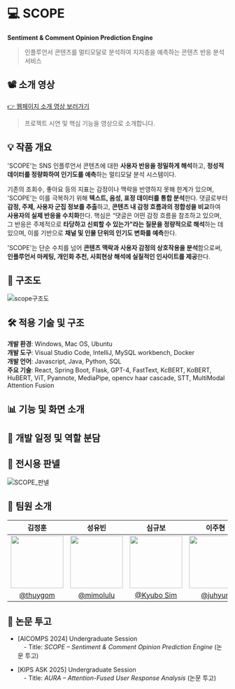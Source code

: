 # 💻 SCOPE
**Sentiment & Comment Opinion Prediction Engine**
>인플루언서 콘텐츠를 멀티모달로 분석하여 지지층을 예측하는 콘텐츠 반응 분석 서비스

## 📽️ 소개 영상
[👉 웹페이지 소개 영상 보러가기 ](https://youtu.be/your_video_link)  
>프로젝트 시연 및 핵심 기능을 영상으로 소개합니다.

## 💡 작품 개요
'SCOPE'는 SNS 인플루언서 콘텐츠에 대한 **사용자 반응을 정밀하게 해석**하고, **정성적 데이터를 정량화하여 인기도를 예측**하는 멀티모달 분석 시스템이다.

기존의 조회수, 좋아요 등의 지표는 감정이나 맥락을 반영하지 못해 한계가 있으며, 'SCOPE'는 이를 극복하기 위해 **텍스트, 음성, 표정 데이터를 통합 분석**한다. 댓글로부터 **감정, 주제, 사용자 군집 정보를 추출**하고, **콘텐츠 내 감정 흐름과의 정합성을 비교**하여 **사용자의 실제 반응을 수치화**한다. 핵심은 “댓글은 어떤 감정 흐름을 참조하고 있으며, 그 반응은 주제적으로 **타당하고 신뢰할 수 있는가”라는 질문을 정량적으로 해석**하는 데 있으며, 이를 기반으로 **채널 및 인물 단위의 인기도 변화를 예측**한다. 

'SCOPE'는 단순 수치를 넘어 **콘텐츠 맥락과 사용자 감정의 상호작용을 분석**함으로써, **인플루언서 마케팅, 개인화 추천, 사회현상 해석에 실질적인 인사이트를 제공**한다.

## 🧩 구조도
![scope구조도](https://github.com/user-attachments/assets/9e00cc09-2732-4743-8148-d281a7bbbd99)

## 🛠️ 적용 기술 및 구조
**개발 환경**: Windows, Mac OS, Ubuntu<br>
**개발 도구**: Visual Studio Code, IntelliJ, MySQL workbench, Docker<br>
**개발 언어**: Javascript, Java, Python, SQL<br>
**주요 기술**: React, Spring Boot, Flask, GPT-4, FastText, KcBERT, KoBERT, HuBERT, ViT, Pyannote, MediaPipe, opencv haar cascade, STT, MultiModal Attention Fusion

## 📊 기능 및 화면 소개

## 📌 개발 일정 및 역할 분담

## 🎨 전시용 판넬
![SCOPE_판넬](https://github.com/user-attachments/assets/d9e4e53f-930c-43e9-a288-c004cdb3df9f)

## 👥 팀원 소개
| 김정훈 | 성유빈 | 심규보 | 이주현 | 임예은 |
|:------:|:------:|:------:|:------:|:------:|
| <img src="https://github.com/thuygom.png" width="120"/> | <img src="https://github.com/mimolulu.png" width="120"/> | <img src="https://github.com/Qbooo.png" width="120"/> | <img src="https://github.com/hana03030.png" width="120"/> | <img src="https://github.com/ye-eun-min201.png" width="120"/> |
| [@thuygom](https://github.com/thuygom) | [@mimolulu](https://github.com/mimolulu) | [@Kyubo Sim](https://github.com/Qbooo) | [@juhyun](https://github.com/hana03030) | [@yeeunmin](https://github.com/ye-eun-min201) |

## 📄 논문 투고
-  [AICOMPS 2024] Undergraduate Session  
 - Title: *SCOPE – Sentiment & Comment Opinion Prediction Engine* (논문 투고)
 
-  [KIPS ASK 2025] Undergraduate Session  
 - Title: *AURA – Attention-Fused User Response Analysis* (논문 투고)
